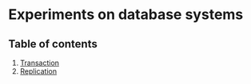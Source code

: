 # Experiments on database systems

## Table of contents

1. [Transaction](https://github.com/nguyenvulong/db_test/tree/transaction)
2. [Replication](https://github.com/nguyenvulong/db_test/tree/replication)
